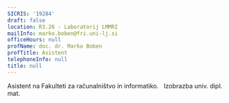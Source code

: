 ```yaml
---
SICRIS: '19284'
draft: false
location: R3.26 - Laboratorij LMMRI
mailInfo: marko.boben@fri.uni-lj.si
officeHours: null
profName: doc. dr. Marko Boben
profTitle: Asistent
telephoneInfo: null
title: null
---
```



Asistent na Fakulteti za računalništvo in informatiko.  
Izobrazba
univ. dipl. mat.